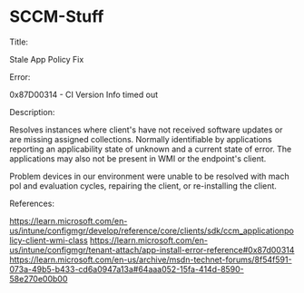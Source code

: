 # SCCM-Stuff

Title:

Stale App Policy Fix

Error:

0x87D00314 - CI Version Info timed out

Description:

Resolves instances where client's have not received software updates or are missing assigned collections.
Normally identifiable by applications reporting an applicability state of unknown and a current state of error.
The applications may also not be present in WMI or the endpoint's client.

Problem devices in our environment were unable to be resolved with mach pol and evaluation cycles, repairing the client, or re-installing the client.


References:

https://learn.microsoft.com/en-us/intune/configmgr/develop/reference/core/clients/sdk/ccm_applicationpolicy-client-wmi-class
https://learn.microsoft.com/en-us/intune/configmgr/tenant-attach/app-install-error-reference#0x87d00314
https://learn.microsoft.com/en-us/archive/msdn-technet-forums/8f54f591-073a-49b5-b433-cd6a0947a13a#64aaa052-15fa-414d-8590-58e270e00b00

